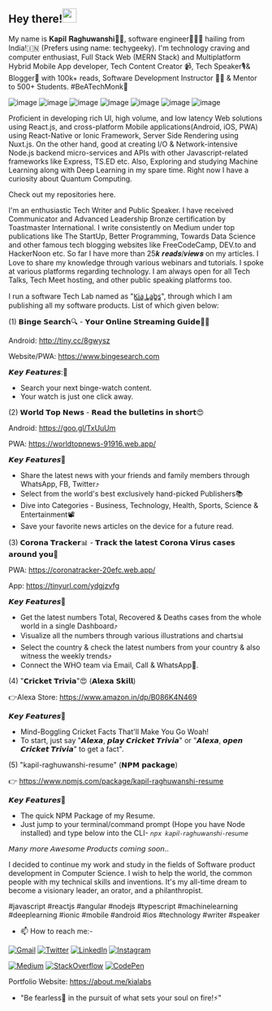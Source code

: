 
## Hey there!<a href="url"><img src="https://user-images.githubusercontent.com/38580123/190860440-ff83c1da-4d8e-4c91-898d-0b3de5890a10.gif" height="28" width="28" ></a>
My name is 𝐊𝐚𝐩𝐢𝐥 𝐑𝐚𝐠𝐡𝐮𝐰𝐚𝐧𝐬𝐡𝐢👨🏻, software engineer👨🏻‍💻 hailing from India!🇮🇳 (Prefers using name: techygeeky). I'm technology craving and computer enthusiast, Full Stack Web (MERN Stack) and Multiplatform Hybrid Mobile App developer, Tech Content Creator 📹, Tech Speaker🎙& Blogger📝 with 100k+ reads, Software Development Instructor 🧑‍🏫 & Mentor to 500+ Students. #BeATechMonk🧘

![image](https://img.shields.io/badge/JavaScript-F7DF1E?style=for-the-badge&logo=javascript&logoColor=black) 
![image](https://img.shields.io/badge/React-20232A?style=for-the-badge&logo=react&logoColor=61DAFB) 
![image](https://img.shields.io/badge/TypeScript-007ACC?style=for-the-badge&logo=typescript&logoColor=white) 
![image](https://img.shields.io/badge/Node.js-43853D?style=for-the-badge&logo=node-dot-js&logoColor=white) 
![image](https://img.shields.io/badge/HTML5-E34F26?style=for-the-badge&logo=html5&logoColor=white) 
![image](https://img.shields.io/badge/CSS-239120?&style=for-the-badge&logo=css3&logoColor=white) 
![image](https://img.shields.io/badge/Angular-DD0031?style=for-the-badge&logo=angular&logoColor=white) 

Proficient in developing rich UI, high volume, and low latency Web solutions using React.js, and cross-platform Mobile applications(Android, iOS, PWA) using React-Native or Ionic Framework, Server Side Rendering using Nuxt.js. On the other hand, good at creating I/O & Network-intensive Node.js backend micro-services and APIs with other Javascript-related frameworks like Express, TS.ED etc. Also, Exploring and studying Machine Learning along with Deep Learning in my spare time. Right now I have a curiosity about Quantum Computing.

Check out my repositories here.

I'm an enthusiastic Tech Writer and Public Speaker. I have received Communicator and Advanced Leadership Bronze certification by Toastmaster International.
I write consistently on Medium under top publications like The StartUp, Better Programming, Towards Data Science and other famous tech blogging websites like FreeCodeCamp, DEV.to and HackerNoon etc. So far I have more than 25𝒌 𝒓𝒆𝒂𝒅𝒔/𝒗𝒊𝒆𝒘𝒔 on my articles. I Love to share my knowledge through various webinars and tutorials. I spoke at various platforms regarding technology. I am always open for all Tech Talks, Tech Meet hosting, and other public speaking platforms too.

I run a software Tech Lab named as "K̳i̳a̳ ̳L̳a̳b̳s̳", through which I am publishing all my software products. List of which given below:

(1) 𝗕𝗶𝗻𝗴𝗲 𝗦𝗲𝗮𝗿𝗰𝗵🔍 - 𝗬𝗼𝘂𝗿 𝗢𝗻𝗹𝗶𝗻𝗲 𝗦𝘁𝗿𝗲𝗮𝗺𝗶𝗻𝗴 𝗚𝘂𝗶𝗱𝗲🎥😍

Android: http://tiny.cc/8gwysz

Website/PWA: https://www.bingesearch.com

𝙆𝙚𝙮 𝙁𝙚𝙖𝙩𝙪𝙧𝙚𝙨:🎉
* Search your next binge-watch content.
* Your watch is just one click away.

(2) 𝗪𝗼𝗿𝗹𝗱 𝗧𝗼𝗽 𝗡𝗲𝘄𝘀 - 𝗥𝗲𝗮𝗱 𝘁𝗵𝗲 𝗯𝘂𝗹𝗹𝗲𝘁𝗶𝗻𝘀 𝗶𝗻 𝘀𝗵𝗼𝗿𝘁😍

Android: https://goo.gl/TxUuUm

PWA: https://worldtopnews-91916.web.app/

𝙆𝙚𝙮 𝙁𝙚𝙖𝙩𝙪𝙧𝙚𝙨🎉
* Share the latest news with your friends and family members through WhatsApp, FB, Twitter⤴️
* Select from the world's best exclusively hand-picked Publishers📚
* Dive into Categories - Business, Technology, Health, Sports, Science & Entertainment📽️
* Save your favorite news articles on the device for a future read.

(3) 𝗖𝗼𝗿𝗼𝗻𝗮 𝗧𝗿𝗮𝗰𝗸𝗲𝗿📊 - 𝗧𝗿𝗮𝗰𝗸 𝘁𝗵𝗲 𝗹𝗮𝘁𝗲𝘀𝘁 𝗖𝗼𝗿𝗼𝗻𝗮 𝗩𝗶𝗿𝘂𝘀 𝗰𝗮𝘀𝗲𝘀 𝗮𝗿𝗼𝘂𝗻𝗱 𝘆𝗼𝘂📒

PWA: https://coronatracker-20efc.web.app/

App: https://tinyurl.com/ydgjzvfg

𝙆𝙚𝙮 𝙁𝙚𝙖𝙩𝙪𝙧𝙚𝙨🎉
* Get the latest numbers Total, Recovered & Deaths cases from the whole world in a single Dashboard⤴️
* Visualize all the numbers through various illustrations and charts📊
* Select the country & check the latest numbers from your country & also witness the weekly trends⤴️
* Connect the WHO team via Email, Call & WhatsApp📲.

(4) "𝗖𝗿𝗶𝗰𝗸𝗲𝘁 𝗧𝗿𝗶𝘃𝗶𝗮"😍 (𝗔𝗹𝗲𝘅𝗮 𝗦𝗸𝗶𝗹𝗹)

👉Alexa Store: https://www.amazon.in/dp/B086K4N469

𝙆𝙚𝙮 𝙁𝙚𝙖𝙩𝙪𝙧𝙚𝙨🎉
* Mind-Boggling Cricket Facts That'll Make You Go Woah!
* To start, just say "𝘼𝙡𝙚𝙭𝙖, 𝙥𝙡𝙖𝙮 𝘾𝙧𝙞𝙘𝙠𝙚𝙩 𝙏𝙧𝙞𝙫𝙞𝙖" or "𝘼𝙡𝙚𝙭𝙖, 𝙤𝙥𝙚𝙣 𝘾𝙧𝙞𝙘𝙠𝙚𝙩 𝙏𝙧𝙞𝙫𝙞𝙖" to get a fact".

(5) "kapil-raghuwanshi-resume" (𝗡𝗣𝗠 𝗽𝗮𝗰𝗸𝗮𝗴𝗲)

👉 https://www.npmjs.com/package/kapil-raghuwanshi-resume

𝙆𝙚𝙮 𝙁𝙚𝙖𝙩𝙪𝙧𝙚𝙨🎉
* The quick NPM Package of my Resume.
* Just jump to your terminal/command prompt (Hope you have Node installed) and type below into the CLI-
`𝘯𝘱𝘹 𝘬𝘢𝘱𝘪𝘭-𝘳𝘢𝘨𝘩𝘶𝘸𝘢𝘯𝘴𝘩𝘪-𝘳𝘦𝘴𝘶𝘮𝘦`

𝘔𝘢𝘯𝘺 𝘮𝘰𝘳𝘦 𝘈𝘸𝘦𝘴𝘰𝘮𝘦 𝘗𝘳𝘰𝘥𝘶𝘤𝘵𝘴 𝘤𝘰𝘮𝘪𝘯𝘨 𝘴𝘰𝘰𝘯..

I decided to continue my work and study in the fields of Software product development in Computer Science. I wish to help the world, the common people with my technical skills and inventions. It's my all-time dream to become a visionary leader, an orator, and a philanthropist.

#javascript #reactjs #angular #nodejs #typescript #machinelearning #deeplearning #ionic #mobile #android #ios #technology #writer #speaker

- 📫 How to reach me:- 

[![Gmail](https://img.shields.io/badge/Gmail-D14836?style=for-the-badge&logo=gmail&logoColor=white)](mailto:kapil.raghuwanshi5@gmail.com)
[![Twitter](https://img.shields.io/badge/Twitter-1DA1F2?style=for-the-badge&logo=twitter&logoColor=white&label=TechyGeeeky)](https://twitter.com/techygeeeky)
[![LinkedIn](https://img.shields.io/badge/LinkedIn-0077B5?style=for-the-badge&logo=linkedin&logoColor=white)](https://www.linkedin.com/in/kapilraghuwanshi/)
[![Instagram](https://img.shields.io/badge/Instagram-E4405F?style=for-the-badge&logo=instagram&logoColor=white)](https://www.instagram.com/techygeeeky/)

[![Medium](https://img.shields.io/badge/Medium-12100E?style=for-the-badge&logo=medium&logoColor=white)](https://medium.com/@techygeeky)
[![StackOverflow](https://img.shields.io/badge/Stack_Overflow-FE7A16?style=for-the-badge&logo=stack-overflow&logoColor=white)](https://stackoverflow.com/users/8668095/kapil-raghuwanshi)
[![CodePen](https://img.shields.io/badge/Codepen-000000?style=for-the-badge&logo=codepen&logoColor=white)](https://codepen.io/techygeeky)

Portfolio Website: https://about.me/kialabs

- "Be fearless🦁 in the pursuit of what sets your soul on fire!⚡"
